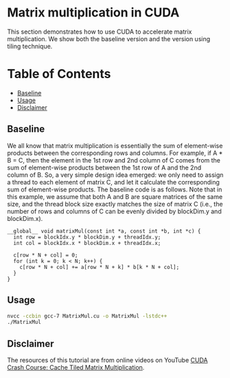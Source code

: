 # Matrix multiplication in CUDA  
This section demonstrates how to use CUDA to accelerate matrix multiplication. We show both the baseline version and the version using tiling technique.  

# Table of Contents

- [Baseline](#Baseline)
- [Usage](#Usage)
- [Disclaimer](#Disclaimer)  

## Baseline  
We all know that matrix multiplication is essentially the sum of element-wise products between the corresponding rows and columns. For example, if A * B = C, then the element in the 1st row and 2nd column of C comes from the sum of element-wise products between the 1st row of A and the 2nd column of B. So, a very simple design idea emerged: we only need to assign a thread to each element of matrix C, and let it calculate the corresponding sum of element-wise products. The baseline code is as follows. Note that in this example, we assume that both A and B are square matrices of the same size, and the thread block size exactly matches the size of matrix C (i.e., the number of rows and columns of C can be evenly divided by blockDim.y and blockDim.x).  
```
__global__ void matrixMul(const int *a, const int *b, int *c) {
  int row = blockIdx.y * blockDim.y + threadIdx.y;
  int col = blockIdx.x * blockDim.x + threadIdx.x;

  c[row * N + col] = 0;
  for (int k = 0; k < N; k++) {
    c[row * N + col] += a[row * N + k] * b[k * N + col];
  }
}
```

## Usage  
```bash
nvcc -ccbin gcc-7 MatrixMul.cu -o MatrixMul -lstdc++
./MatrixMul
```

## Disclaimer  
The resources of this tutorial are from online videos on YouTube [CUDA Crash Course: Cache Tiled Matrix Multiplication](https://www.youtube.com/watch?v=3xfyiWhtvZw&list=PLxNPSjHT5qvtYRVdNN1yDcdSl39uHV_sU&index=4&t=634s).